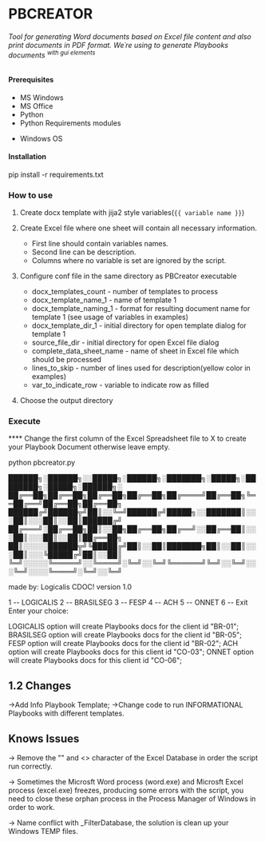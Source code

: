 # **PBCREATOR**

###### Tool for generating Word documents based on Excel file content and also print documents in PDF format. We´re using to generate Playbooks documents <sup>with gui elements</sup>

#### Prerequisites

+ MS Windows
+ MS Office
+ Python
+ Python Requirements modules
* Windows OS

#### Installation

pip install -r requirements.txt

### How to use

1. Create docx template with jija2 style variables(`{{ variable name }}`)

2. Create Excel file where one sheet will contain all necessary information.
   - First line should contain variables names.
   - Second line can be description.
   - Columns where no variable is set are ignored by the script.

3. Configure conf file in the same directory as PBCreator executable
   - docx_templates_count        - number of templates to process
   - docx_template_name_1        - name of template 1 
   - docx_template_naming_1      - format for resulting document name for template 1 (see usage of variables in examples)
   - docx_template_dir_1         - initial directory for open template dialog for template 1
   - source_file_dir             - initial directory for open Excel file dialog
   - complete_data_sheet_name    - name of sheet in Excel file which should be processed
   - lines_to_skip               - number of lines used for description(yellow color in examples)
   - var_to_indicate_row         - variable to indicate row as filled 

4. Choose the output directory

### Execute

**** Change the first column of the Excel Spreadsheet file to X to create your Playbook Document otherwise leave empty.

python pbcreator.py

   ██████╗░██████╗░░█████╗░██████╗░███████╗░█████╗░████████╗░█████╗░██████╗░
██╔══██╗██╔══██╗██╔══██╗██╔══██╗██╔════╝██╔══██╗╚══██╔══╝██╔══██╗██╔══██╗
██████╔╝██████╦╝██║░░╚═╝██████╔╝█████╗░░███████║░░░██║░░░██║░░██║██████╔╝
██╔═══╝░██╔══██╗██║░░██╗██╔══██╗██╔══╝░░██╔══██║░░░██║░░░██║░░██║██╔══██╗
██║░░░░░██████╦╝╚█████╔╝██║░░██║███████╗██║░░██║░░░██║░░░╚█████╔╝██║░░██║
╚═╝░░░░░╚═════╝░░╚════╝░╚═╝░░╚═╝╚══════╝╚═╝░░╚═╝░░░╚═╝░░░░╚════╝░╚═╝░░╚═╝

made by: Logicalis CDOC!                           version 1.0

1 -- LOGICALIS
2 -- BRASILSEG
3 -- FESP
4 -- ACH
5 -- ONNET
6 -- Exit
Enter your choice:

LOGICALIS option will create Playbooks docs for the client id "BR-01";
BRASILSEG option will create Playbooks docs for the client id "BR-05";
FESP option will create Playbooks docs for the client id "BR-02";
ACH option will create Playbooks docs for this client id "CO-03";
ONNET option will create Playbooks docs for this client id "CO-06";

## 1.2 Changes

->Add Info Playbook Template;
->Change code to run INFORMATIONAL Playbooks with different templates.

## Knows Issues

-> Remove the "" and <> character of the Excel Database in order the script run correctly.

-> Sometimes the Microsft Word process (word.exe) and Microsft Excel process (excel.exe) freezes, producing some errors with the script, you need to close these orphan process in the Process Manager of Windows in order to work.

-> Name conflict with _FilterDatabase, the solution is clean up your Windows TEMP files.
